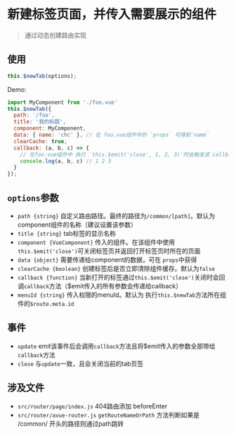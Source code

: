 # 新建标签页面，并传入需要展示的组件
> 通过动态创建路由实现

## 使用
```js
this.$newTab(options);
```

Demo:
```js
import MyComponent from './foo.vue'
this.$newTab({
  path: '/foo',
  title: '我的标题',
  component: MyComponent,
  data: { name: 'chc' }, // 在 foo.vue组件中的 `props` 可得到`name`
  clearCache: true,
  callback: (a, b, c) => {
    // 在foo.vue组件中 执行 `this.$emit('close', 1, 2, 3)`时会触发该`callback`
    console.log(a, b, c) // 1 2 3
  }
});
```

## `options`参数
- `path {string}` 自定义路由路径。最终的路径为`/common/[path]`。默认为component组件的名称（建议设置该参数）
- `title {string}` tab标签的显示名称
- `component {VueComponent}` 传入的组件。在该组件中使用`this.$emit('close')`可关闭标签页并返回打开标签页时所在的页面
- `data {object}` 需要传递给component的数据，可在 `props`中获得
- `clearCache {boolean}` 创建标签后是否立即清除组件缓存。默认为`false`
- `callback {function}` 当新打开的标签通过`this.$emit('close')`关闭时会回调`callback`方法（$emit传入的所有参数会传递给callback）
- `menuId {string}` 传入权限的menuId。默认为 执行`this.$newTab`方法所在组件的`$route.meta.id`

## 事件
- `update` emit该事件后会调用`callback`方法且将$emit传入的参数全部带给`callback`方法
- `close` 与`update`一致，且会关闭当前的tab页签

## 涉及文件
- `src/router/page/index.js` 404路由添加 beforeEnter
- `src/router/avue-router.js` `getRouteNameOrPath` 方法判断如果是 /common/ 开头的路径则通过path跳转
